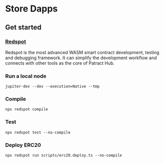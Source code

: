# Store Dapps

## Get started

### [Redspot](https://redspot.patract.io/zh-CN/tutorial/#get-started)

Redspot is the most advanced WASM smart contract development, testing and debugging framework. It can simplify the development workflow and connects with other tools as the core of Patract Hub.

### Run a local node
```
jupiter-dev --dev --execution=Native --tmp
```

### Compile
```
npx redspot compile
```

### Test
```
npx redspot test --no-compile
```

### Deploy ERC20
```
npx redspot run scripts/erc20.deploy.ts --no-compile
```
